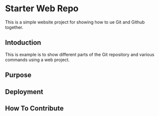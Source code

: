 # Starter Web Repo

This is a simple website project for showing how to ue Git and Github together.

## Intoduction

This is example is to show different parts of the Git repository and various commands using a web project.

## Purpose

## Deployment

## How To Contribute